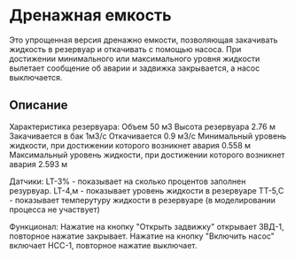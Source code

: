 # Дренажная емкость

Это упрощенная версия дренажно емкости, позволяющая закачивать жидкость в резервуар и откачивать с помощью насоса.
При достижении минимального или максимального уровня жидкости вылетает сообщение об аварии и задвижка закрывается,
а насос выключается.

## Описание
Характеристика резервуара:
Объем 50 м3
Высота резервуара 2.76 м
Закачивается в бак 1м3/с
Откачивается 0.9 м3/с
Минимальный уровень жидкости, при достижении которого возникнет авария 0.558 м
Максимальный уровень жидкости, при достижении которого возникнет авария 2.593 м

Датчики:
LT-3% - показывает на сколько процентов заполнен резурвуар.
LT-4,м - показывает уровень жидкости в резервуаре
TT-5,C - показывает темперутуру жидкости в резервуаре (в моделировании процесса не участвует)

Функционал:
Нажатие на кнопку "Открыть задвижку" открывает ЗВД-1, повторное нажатие закрывает.
Нажатие на кнопку "Включить насос" включает НСС-1, повторное нажатие выключает.
